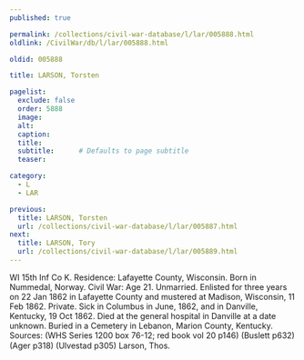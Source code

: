 ```yaml
---
published: true

permalink: /collections/civil-war-database/l/lar/005888.html
oldlink: /CivilWar/db/l/lar/005888.html

oldid: 005888

title: LARSON, Torsten

pagelist:
  exclude: false
  order: 5888
  image: 
  alt:
  caption:
  title:
  subtitle:      # Defaults to page subtitle
  teaser:

category: 
  - L 
  - LAR

previous:
  title: LARSON, Torsten
  url: /collections/civil-war-database/l/lar/005887.html  
next:
  title: LARSON, Tory
  url: /collections/civil-war-database/l/lar/005889.html   
---
```

WI 15th Inf Co K. Residence: Lafayette County, Wisconsin. Born in Nummedal, Norway. Civil War: Age 21. Unmarried. Enlisted for three years on 22 Jan 1862 in Lafayette County and mustered at Madison, Wisconsin, 11 Feb 1862. Private. Sick in Columbus in June, 1862, and in Danville, Kentucky, 19 Oct 1862. Died at the general hospital in Danville at a date unknown. Buried in a Cemetery in Lebanon, Marion County, Kentucky. Sources: (WHS Series 1200 box 76-12; red book vol 20 p146) (Buslett p632) (Ager p318) (Ulvestad p305) &#147;Larson, Thos.&#148;